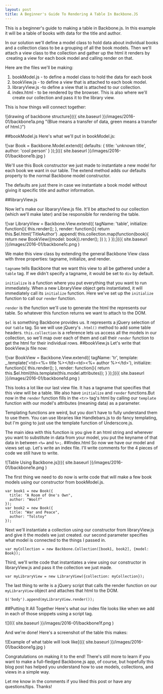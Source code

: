 ```yaml
---
layout: post
title: A Beginner's Guide To Rendering A Table In Backbone.JS
---
```


This is a beginner's guide to making a table in Backbone.js. In this example it will be a table of books with data for the title and author.

In our solution we'll define a model class to hold data about individual books and a collection class to be a grouping of all the book models. Then we'll attach a view class to the collection and gather up the html it renders by  creating a view for each book model and calling render on that.

Here are the files we'll be making:

1. bookModel.js - to define a model class to hold the data for each book
2. bookView.js - to define a view that is attached to each book model.
3. libraryView.js -to define a view that is attached to our collection.
4. index.html - to be rendered by the browser. This is also where we'll create our collection and pass it to the library view.

This is how things will connect together:

![drawing of backbone structure]({{ site.baseurl }}/images/2016-01/backbone1a.png "(Blue means a transfer of data, green means a transfer of html.)")

##bookModel.js
Here's what we'll put in bookModel.js:

![var Book = Backbone.Model.extend({
  defaults: {
    title: 'unknown title',
    author: 'cool person'
  }
});]({{ site.baseurl }}/images/2016-01/backbone1b.jpg )

We'll use this Book constructor we just made to instantiate a new model for each book we want in our table. The extend method adds our defaults property to the normal Backbone model constructor.

The defaults are just there in case we instantiate a book model without giving it specific title and author information.

##libraryView.js

Now let's make our libararyView.js file. It'll be attached to our collection (which we'll make later) and be responsible for rendering the table.

![var LibraryView = Backbone.View.extend({
  tagName: 'table',
  initialize: function(){
    this.render();
    },
  render: function(){
    return this.$el.html('TitleAuthor')
      .append( this.collection.map(function(book){
        return new BookView({model: book}).render();
      })
    );
  }
});]({{ site.baseurl }}/images/2016-01/backbone1c.png )

We make this view class by extending the general Backbone View class with three properties: tagname, initialize, and render.

`tagname` tells Backbone that we want this view to all be gathered under a `table` tag. If we didn't specify a tagname, it would be set to `div` by default.

`initialize` is a function where you put everything that you want to run immediately. When a new LibraryView object gets instantiated, it will immediately call its `initialize` function. Here we've set up the `initialize` function to call our `render` function.

`render` is the function we'll use to generate the html the represents our table. So whatever this function returns we want to attach to the DOM.

`$el` is something Backbone provides us. It represents a jQuery selection of our `table` tag. So we will use jQuery's `.html()` method to add some table headers. `this.collection` is a reference lets us access all the models in our collection, so we'll map over each of them and call their `render` function to get the html for their individual rows.
##bookView.js
Let's write that bookView.js file now:

![var BookView = Backbone.View.extend({   tagName: 'tr',    template: _.template('&lt;td&gt;&lt;%= title %&gt;&lt;/td&gt;&lt;td&gt;&lt;%= author %&gt;&lt;/td&gt;'),      initialize: function(){     this.render();   },    render: function(){     return this.$el.html(this.template(this.model.attributes));   } });]({{ site.baseurl }}/images/2016-01/backbone1d.png )

This looks a lot like our last view file. It has a tagname that specifies that this view will be a table. We also have `initialize` and `render` functions.But now in the `render` function fills in the `<tr>` tag's html by calling our `template` function with our model's attributes (meaning data) as a parameter.

Templating functions are weird, but you don't have to fully understand them to use them. You can use libraries like Handlebars.js to do fancy templating, but I'm going to just use the template function of Underscore.js.

The main idea with this function is you give it an html string and wherever you want to substitute in data from your model, you put the keyname of that data in between `<%=` and `%>;`.
##Index.html
So now we have our model and views set up. Let's write an index file. I'll write comments for the 4 pieces of code we still have to write.

![Table Using Backbone.js]({{ site.baseurl }}/images/2016-01/backbone1e.png )


The first thing we need to do now is write code that will make a few book models using our constructor from bookModel.js.
```
var book1 = new Book({
  title: "A Room of One's Own",
  author: "Woolf"
});
var book2 = new Book({
  title: "War and Peace",
  author: "Tolstoy"
});
```
Next we'll instantiate a collection using our constructor from libraryView.js and give it the models we just created. our second parameter specifies what model is connected to the things I passed in.
```
var myCollection = new Backbone.Collection([book1, book2], {model: Book});
```
Third, we'll write code that instantiates a view using our constructor in libraryView.js and pass it the collection we just made.
```
var myLibraryView = new LibraryView({collection: myCollection});
```
The last thing to write is a jQuery script that calls the render function on our `myLibraryView` object and attaches that html to the DOM.
```
$('body').append(myLibraryView.render());
```
##Putting It All Together
Here's what our index file looks like when we add in each of those snippets using a script tag.

![]({{ site.baseurl }}/images/2016-01/backbone1f.png )

And we're done! Here's a screenshot of the table this makes:

![Example of what table will look like]({{ site.baseurl }}/images/2016-01/backbone1g.jpg )

Congratulations on making it to the end! There's still more to learn if you want to make a full-fledged Backbone.js app, of course, but hopefully this blog post has helped you understand how to use models, collections, and views in a simple way.

Let me know in the comments if you liked this post or have any questions/tips. Thanks!